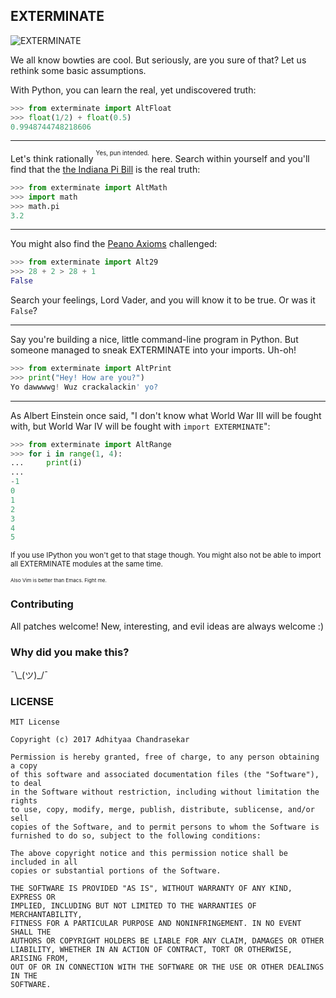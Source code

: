## EXTERMINATE

![EXTERMINATE](https://cloud.githubusercontent.com/assets/7521600/23821904/0fce50d6-0666-11e7-8700-3eb3fca425f5.png)

We all know bowties are cool. But seriously, are you sure of that? Let us
rethink some basic assumptions.

With Python, you can learn the real, yet undiscovered truth:

```python
>>> from exterminate import AltFloat
>>> float(1/2) + float(0.5)
0.9948744748218606
```

---

Let's think rationally <sup><sup>Yes, pun intended.</sup></sup> here. Search within yourself
and you'll find that the [the Indiana Pi Bill](https://www.wikiwand.com/en/Indiana_Pi_Bill)
is the real truth:

```python
>>> from exterminate import AltMath
>>> import math
>>> math.pi
3.2
```

---

You might also find the [Peano Axioms](https://www.wikiwand.com/en/Peano_axioms)
challenged:

```python
>>> from exterminate import Alt29
>>> 28 + 2 > 28 + 1
False
```

Search your feelings, Lord Vader, and you will know it to be true. Or was it `False`?

---

Say you're building a nice, little command-line program in Python. But
someone managed to sneak EXTERMINATE into your imports. Uh-oh!

```python
>>> from exterminate import AltPrint
>>> print("Hey! How are you?")
Yo dawwwwg! Wuz crackalackin' yo?
```

---

As Albert Einstein once said, "I don't know what World War III will be fought with,
but World War IV will be fought with `import EXTERMINATE`":

```python
>>> from exterminate import AltRange
>>> for i in range(1, 4):
...     print(i)
...
-1
0
1
2
3
4
5
```

<sub>If you use IPython you won't get to that stage though. You might also not be able to import all EXTERMINATE modules at the same time.</sub>

<sub><sub><sub>Also Vim is better than Emacs. Fight me.</sub></sub></sub>

### Contributing

All patches welcome! New, interesting, and evil ideas are always welcome :)

### Why did you make this?

¯\\\_(ツ)_/¯

### LICENSE

```
MIT License

Copyright (c) 2017 Adhityaa Chandrasekar

Permission is hereby granted, free of charge, to any person obtaining a copy
of this software and associated documentation files (the "Software"), to deal
in the Software without restriction, including without limitation the rights
to use, copy, modify, merge, publish, distribute, sublicense, and/or sell
copies of the Software, and to permit persons to whom the Software is
furnished to do so, subject to the following conditions:

The above copyright notice and this permission notice shall be included in all
copies or substantial portions of the Software.

THE SOFTWARE IS PROVIDED "AS IS", WITHOUT WARRANTY OF ANY KIND, EXPRESS OR
IMPLIED, INCLUDING BUT NOT LIMITED TO THE WARRANTIES OF MERCHANTABILITY,
FITNESS FOR A PARTICULAR PURPOSE AND NONINFRINGEMENT. IN NO EVENT SHALL THE
AUTHORS OR COPYRIGHT HOLDERS BE LIABLE FOR ANY CLAIM, DAMAGES OR OTHER
LIABILITY, WHETHER IN AN ACTION OF CONTRACT, TORT OR OTHERWISE, ARISING FROM,
OUT OF OR IN CONNECTION WITH THE SOFTWARE OR THE USE OR OTHER DEALINGS IN THE
SOFTWARE.
```
